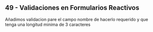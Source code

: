 ## 49 - Validaciones en Formularios Reactivos
Añadimos validacion pare el campo nombre de hacerlo requerido y que tenga una longitud minima de 3 caracteres

